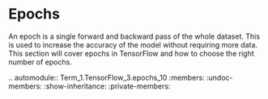 Epochs
======

An epoch is a single forward and backward pass of the whole dataset. This is used to increase the accuracy of the model without requiring more data. This section will cover epochs in TensorFlow and how to choose the right number of epochs.


.. automodule:: Term_1.TensorFlow_3.epochs_10
   :members:
   :undoc-members:
   :show-inheritance:
   :private-members: